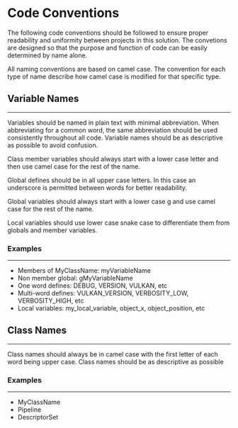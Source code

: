 # Code Conventions

The following code conventions should be followed to ensure proper readability and uniformity between projects in this solution. The convetions are designed so that the purpose and function of code can be easily determined by name alone.

All naming conventions are based on camel case. The convention for each type of name describe how camel case is modified for that specific type.


## Variable Names
 ---
Variables should be named in plain text with minimal abbreviation. When abbreviating for a common word, the same abbreviation should be used consistently throughout all code. Variable names should be as descriptive as possible to avoid confusion. 

Class member variables should always start with a lower case letter and then use camel case for the rest of the name.

Global defines should be in all upper case letters. In this case an underscore is permitted between words for better readability.

Global variables should always start with a lower case g and use camel case for the rest of the name.

Local variables should use lower case snake case to differentiate them from globals and member variables. 

### Examples
---
* Members of MyClassName: myVariableName
* Non member global: gMyVariableName
* One word defines: DEBUG, VERSION, VULKAN, etc
* Multi-word defines: VULKAN_VERSION, VERBOSITY_LOW, VERBOSITY_HIGH, etc
* Local variables: my_local_variable, object_x, object_position, etc


## Class Names
---
Class names should always be in camel case with the first letter of each word being upper case. Class names should be as descriptive as possible

### Examples
---
* MyClassName
* Pipeline
* DescriptorSet